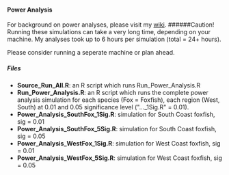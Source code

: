 #### Power Analysis

For background on power analyses, please visit my [wiki](https://github.com/emboylen/EBHonoursThesis/wiki/9.-Power-Analysis "EBHonoursThesis wiki").
######Caution!
Running these simulations can take a very long time, depending on your machine.
My analyses took up to 6 hours per simulation (total = 24+ hours). 

Please consider running a seperate machine or plan ahead.

##### Files
* **Source_Run_All.R**: an R script which runs Run_Power_Analysis.R
* **Run_Power_Analysis.R**: an R script which runs the complete power analysis simulation for each species (Fox = Foxfish), each region (West, South) at 0.01 and 0.05 significance level ("..._1Sig.R" = 0.01).
*  **Power_Analysis_SouthFox_1Sig.R**: simulation for South Coast foxfish, sig = 0.01
*  **Power_Analysis_SouthFox_5Sig.R**: simulation for South Coast foxfish, sig = 0.05
*  **Power_Analysis_WestFox_1Sig.R**: simulation for West Coast foxfish, sig = 0.01
*  **Power_Analysis_WestFox_5Sig.R**: simulation for West Coast foxfish, sig = 0.05


